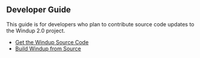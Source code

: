 ## Developer Guide

This guide is for developers who plan to contribute source code updates to the Windup 2.0 project.

* [Get the Windup Source Code](https://github.com/windup/windup/wiki/Dev:-Get-the-Windup-Source-Code)
* [Build Windup from Source](https://github.com/windup/windup/wiki/dev:-Build-Windup-from-Source)

